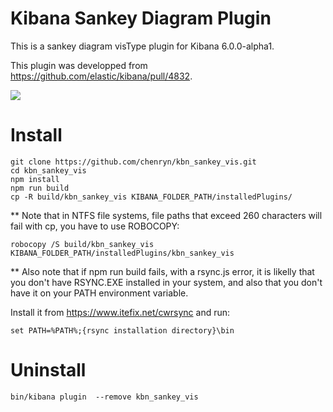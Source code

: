 # Kibana Sankey Diagram Plugin

This is a sankey diagram visType plugin for Kibana 6.0.0-alpha1.

This plugin was developped from <https://github.com/elastic/kibana/pull/4832>.

![](https://github.com/JuanCarniglia/kbn_sankey_vis/blob/master/releases/6.0.0-alpha1/Capture1.PNG)

# Install

```
git clone https://github.com/chenryn/kbn_sankey_vis.git
cd kbn_sankey_vis
npm install
npm run build
cp -R build/kbn_sankey_vis KIBANA_FOLDER_PATH/installedPlugins/
```

** Note that in NTFS file systems, file paths that exceed 260 characters will fail with cp, you have to use ROBOCOPY:

```
robocopy /S build/kbn_sankey_vis KIBANA_FOLDER_PATH/installedPlugins/kbn_sankey_vis
```

** Also note that if npm run build fails, with a rsync.js error, it is likelly that you don't have RSYNC.EXE installed
in your system, and also that you don't have it on your PATH environment variable.

Install it from https://www.itefix.net/cwrsync and run:

```
set PATH=%PATH%;{rsync installation directory}\bin
```

# Uninstall

```
bin/kibana plugin  --remove kbn_sankey_vis
```
